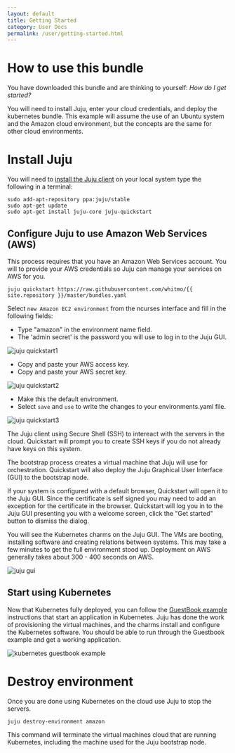 ```yaml
---
layout: default
title: Getting Started
category: User Docs
permalink: /user/getting-started.html
---
```


# How to use this bundle

You have downloaded this bundle and are thinking to yourself: *How do
I get started?*

You will need to install Juju, enter your cloud credentials, and
deploy the kubernetes bundle.  This example will assume the use of an
Ubuntu system and the Amazon cloud environment, but the concepts are
the same for other cloud environments.

# Install Juju

You will need to
[install the Juju client](https://juju.ubuntu.com/install) on your
local system type the following in a terminal:

    sudo add-apt-repository ppa:juju/stable
    sudo apt-get update
    sudo apt-get install juju-core juju-quickstart

## Configure Juju to use Amazon Web Services (AWS)

This process requires that you have an Amazon Web Services account.
You will to provide your AWS credentials so Juju can manage your
services on AWS for you.

    juju quickstart https://raw.githubusercontent.com/whitmo/{{ site.repository }}/master/bundles.yaml

Select `new Amazon EC2 environment` from the ncurses interface and
fill in the following fields:

- Type "amazon" in the environment name field.
- The 'admin secret' is the password you will use to log in to the
  Juju GUI.

![juju quickstart1]({{site.url}}/images/quickstart1.png)

- Copy and paste your AWS access key.
- Copy and paste your AWS secret key.

![juju quickstart2]({{site.url}}/images/quickstart2.png)

- Make this the default environment.
- Select `save` and `use` to write the changes to your
  environments.yaml file.

![juju quickstart3]({{site.url}}/images/quickstart3.png)

The Juju client using Secure Shell (SSH) to intereact with the servers
in the cloud.  Quickstart will prompt you to create SSH keys if you do
not already have keys on this system.

The bootstrap process creates a virtual machine that Juju will use
for orchestration.  Quickstart will also deploy the Juju Graphical
User Interface (GUI) to the bootstrap node.

If your system is configured with a default browser, Quickstart will
open it to the Juju GUI.  Since the certificate is self signed you may
need to add an exception for the certificate in the browser.
Quickstart will log you in to the Juju GUI presenting you with a
welcome screen, click the "Get started" button to dismiss the dialog.

You will see the Kubernetes charms on the Juju GUI. The VMs are
booting, installing software and creating relations between systems.
This may take a few minutes to get the full environment stood up.
Deployment on AWS generally takes about 300 - 400 seconds on AWS.

![juju gui]({{site.url}}/images/kubernetes-bundle-juju-gui.png)

## Start using Kubernetes

Now that Kubernetes fully deployed, you can follow the
[GuestBook example](guestbook-how-to.html) instructions that start an
application in Kubernetes. Juju has done the work of provisioning the
virtual machines, and the charms install and configure the Kubernetes
software.  You should be able to run through the Guestbook example and
get a working application.

![kubernetes guestbook example]({{site.url}}/images/guestbook.png)

# Destroy environment

Once you are done using Kubernetes on the cloud use Juju to stop
the servers.

    juju destroy-environment amazon

This command will terminate the virtual machines cloud that are running
Kubernetes, including the machine used for the Juju bootstrap node.
